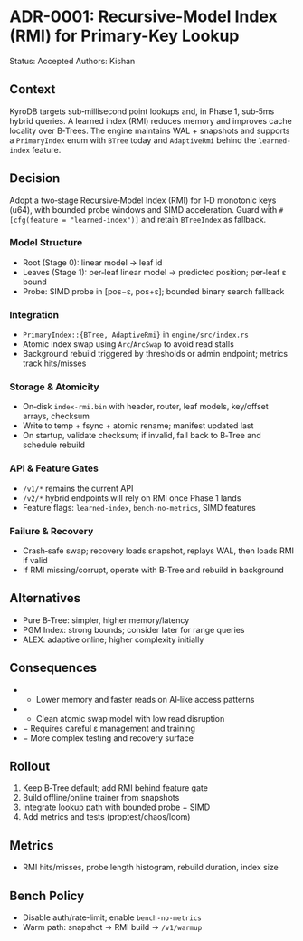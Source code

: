 # ADR-0001: Recursive-Model Index (RMI) for Primary-Key Lookup

Status: Accepted
Authors: Kishan

## Context
KyroDB targets sub‑millisecond point lookups and, in Phase 1, sub‑5ms hybrid queries. A learned index (RMI) reduces memory and improves cache locality over B‑Trees. The engine maintains WAL + snapshots and supports a `PrimaryIndex` enum with `BTree` today and `AdaptiveRmi` behind the `learned-index` feature.

## Decision
Adopt a two‑stage Recursive‑Model Index (RMI) for 1‑D monotonic keys (u64), with bounded probe windows and SIMD acceleration. Guard with `#[cfg(feature = "learned-index")]` and retain `BTreeIndex` as fallback.

### Model Structure
- Root (Stage 0): linear model → leaf id
- Leaves (Stage 1): per‑leaf linear model → predicted position; per‑leaf ε bound
- Probe: SIMD probe in [pos−ε, pos+ε]; bounded binary search fallback

### Integration
- `PrimaryIndex::{BTree, AdaptiveRmi}` in `engine/src/index.rs`
- Atomic index swap using `Arc`/`ArcSwap` to avoid read stalls
- Background rebuild triggered by thresholds or admin endpoint; metrics track hits/misses

### Storage & Atomicity
- On‑disk `index-rmi.bin` with header, router, leaf models, key/offset arrays, checksum
- Write to temp + fsync + atomic rename; manifest updated last
- On startup, validate checksum; if invalid, fall back to B‑Tree and schedule rebuild

### API & Feature Gates
- `/v1/*` remains the current API
- `/v2/*` hybrid endpoints will rely on RMI once Phase 1 lands
- Feature flags: `learned-index`, `bench-no-metrics`, SIMD features

### Failure & Recovery
- Crash‑safe swap; recovery loads snapshot, replays WAL, then loads RMI if valid
- If RMI missing/corrupt, operate with B‑Tree and rebuild in background

## Alternatives
- Pure B‑Tree: simpler, higher memory/latency
- PGM Index: strong bounds; consider later for range queries
- ALEX: adaptive online; higher complexity initially

## Consequences
- + Lower memory and faster reads on AI‑like access patterns
- + Clean atomic swap model with low read disruption
- − Requires careful ε management and training
- − More complex testing and recovery surface

## Rollout
1) Keep B‑Tree default; add RMI behind feature gate
2) Build offline/online trainer from snapshots
3) Integrate lookup path with bounded probe + SIMD
4) Add metrics and tests (proptest/chaos/loom)

## Metrics
- RMI hits/misses, probe length histogram, rebuild duration, index size

## Bench Policy
- Disable auth/rate‑limit; enable `bench-no-metrics`
- Warm path: snapshot → RMI build → `/v1/warmup`